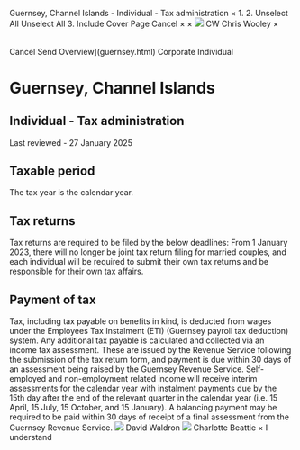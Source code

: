 Guernsey, Channel Islands - Individual - Tax administration
×
1.
2.
Unselect All
Unselect All
3.
Include Cover Page
Cancel
×
×
![](-/media/world-wide-tax-summaries/attachments/global---chris-wooley.ashx%3Frev=ac5e5f3223b34096b1afc2a6009c7320&revision=ac5e5f32-23b3-4096-b1af-c2a6009c7320&hash=859B7ADC84DC2CBEC9760E9E6EE7DE6D0A8BFCDF)
CW
Chris Wooley
×
######
Cancel
Send
Overview](guernsey.html)
Corporate
Individual
# Guernsey, Channel Islands
## Individual - Tax administration
Last reviewed - 27 January 2025
## Taxable period
The tax year is the calendar year.
## Tax returns
Tax returns are required to be filed by the below deadlines:
From 1 January 2023, there will no longer be joint tax return filing for married couples, and each individual will be required to submit their own tax returns and be responsible for their own tax affairs.
## Payment of tax
Tax, including tax payable on benefits in kind, is deducted from wages under the Employees Tax Instalment (ETI) (Guernsey payroll tax deduction) system. Any additional tax payable is calculated and collected via an income tax assessment. These are issued by the Revenue Service following the submission of the tax return form, and payment is due within 30 days of an assessment being raised by the Guernsey Revenue Service.
Self-employed and non-employment related income will receive interim assessments for the calendar year with instalment payments due by the 15th day after the end of the relevant quarter in the calendar year (i.e. 15 April, 15 July, 15 October, and 15 January). A balancing payment may be required to be paid within 30 days of receipt of a final assessment from the Guernsey Revenue Service.
![](-/media/world-wide-tax-summaries/attachments/guernsey-channel-islands---david-waldron.ashx%3Frev=436f50dc9d9e45bcadeafc900073c88d&revision=436f50dc-9d9e-45bc-adea-fc900073c88d&hash=89291450B7B51DC21590D04598873DD2FECC629D)
David Waldron
![](-/media/world-wide-tax-summaries/guernseycharlotte-elizabeth-halden-beattiecopy-of-cg19jan1563jpg20231218122623777.ashx%3Frev=637c84f397ba45ffa1ce3fafb912d6e7&revision=637c84f3-97ba-45ff-a1ce-3fafb912d6e7&hash=4E546757B0122D72A6C0E2364ADBA10ED3E7AC04)
Charlotte Beattie
×
I understand